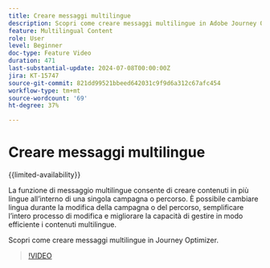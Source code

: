```yaml
---
title: Creare messaggi multilingue
description: Scopri come creare messaggi multilingue in Adobe Journey Optimizer.
feature: Multilingual Content
role: User
level: Beginner
doc-type: Feature Video
duration: 471
last-substantial-update: 2024-07-08T00:00:00Z
jira: KT-15747
source-git-commit: 821dd99521bbeed642031c9f9d6a312c67afc454
workflow-type: tm+mt
source-wordcount: '69'
ht-degree: 37%

---
```



# Creare messaggi multilingue

{{limited-availability}}

La funzione di messaggio multilingue consente di creare contenuti in più lingue all’interno di una singola campagna o percorso. È possibile cambiare lingua durante la modifica della campagna o del percorso, semplificare l’intero processo di modifica e migliorare la capacità di gestire in modo efficiente i contenuti multilingue.

Scopri come creare messaggi multilingue in Journey Optimizer.

>[!VIDEO](https://video.tv.adobe.com/v/3430921/?learn=on)

